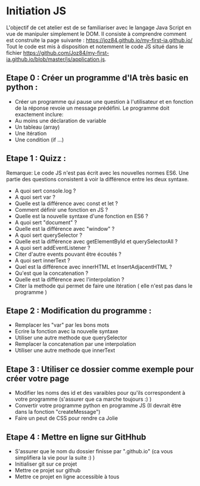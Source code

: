 # Initiation JS 
 L'objectif de cet atelier est de se familiariser avec le langage Java Script en vue de manipuler simplement le DOM.
 Il consiste à comprendre comment est construite la page suivante : https://joz84.github.io/my-first-ia.github.io/
 Tout le code est mis à disposition et notemment le code JS situé dans le fichier https://github.com/Joz84/my-first-ia.github.io/blob/master/js/application.js.
 
 ## Etape 0 : Créer un programme d'IA très basic en python :
  - Créer un programme qui pause une question à l'utilisateur et en fonction de la réponse revoie un message prédéfini. Le programme doit exactement inclure:
  - Au moins une déclaration de variable
  - Un tableau (array)
  - Une itération
  - Une condition (if ...)

 ## Etape 1 : Quizz :
Remarque: Le code JS n'est pas écrit avec les nouvelles normes ES6. Une partie des questions consistent à voir la différence entre les deux syntaxe. 
  - A quoi sert console.log ?
  - A quoi sert var ?
  - Quelle est la différence avec const et let ?
  - Comment définir une fonction en JS ?
  - Quelle est la nouvelle syntaxe d'une fonction en ES6 ?
  - A quoi sert "document" ?
  - Quelle est la différence avec "window" ?
  - A quoi sert querySelector ?
  - Quelle est la différence avec getElementById et querySelectorAll ?
  - A quoi sert addEventListener ?
  - Citer d'autre events pouvant être écoutés ?
  - A quoi sert innerText ?
  - Quel est la différence avec innerHTML et InsertAdjacentHTML ?
  - Qu'est que la concatenation ?
  - Quelle est la différence avec l'interpolation ?
  - Citer la methode qui permet de faire une itération ( elle n'est pas dans le programme )

 ## Etape 2 : Modification du programme :

  - Remplacer les "var" par les bons mots
  - Ecrire la fonction avec la nouvelle syntaxe
  - Utiliser une autre methode que querySelector
  - Remplacer la concatenation par une interpolation
  - Utiliser une autre methode que innerText

 ## Etape 3 : Utiliser ce dossier comme exemple pour créer votre page

  - Modifier les noms des id et des varaibles pour qu'ils correspondent à votre programme (s'assurer que ca marche toujours :) )
  - Convertir votre programme python en programme JS (Il devrait être dans la fonction "createMessage")
  - Faire un peut de CSS pour rendre ca Jolie

 ## Etape 4 : Mettre en ligne sur GitHhub

  - S'assurer que le nom du dossier finisse par ".github.io" (ca vous simplifiera la vie pour la suite :) )
  - Initialiser git sur ce projet
  - Mettre ce projet sur github
  - Mettre ce projet en ligne accessible à tous

